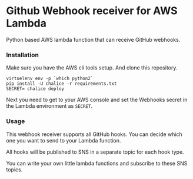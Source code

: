 # Github Webhook receiver for AWS Lambda

Python based AWS lambda function that can receive GitHub webhooks.

### Installation

Make sure you have the AWS cli tools setup. And clone this repository.

```shell
virtuelenv env -p `which python2`
pip install -U chalice -r requirements.txt
SECRET= chalice deploy
```

Next you need to get to your AWS console and set the Webhooks secret in the
Lambda environment as `SECRET`.

### Usage

This webhook receiver supports all GitHub hooks.
You can decide which one you want to send to your Lambda function.

All hooks will be published to SNS in a separate topic for each hook type.

You can write your own little lambda functions and subscribe to these SNS topics.
